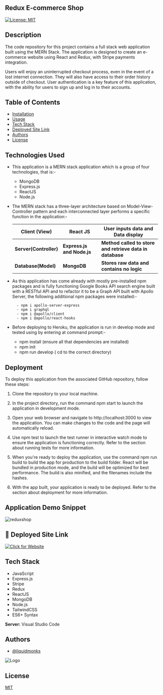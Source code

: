 ## Redux E-commerce Shop

[![License: MIT](https://img.shields.io/badge/License-MIT-yellow.svg)](https://opensource.org/licenses/MIT)

## Description

The code repository for this project contains a full stack web application built using the MERN Stack. The application is designed to create an e-commerce website using React and Redux, with Stripe payments integration.

Users will enjoy an uninterrupted checkout process, even in the event of a lost internet connection. They will also have access to their order history outside of checkout. User authentication is a key feature of this application, with the ability for users to sign up and log in to their accounts.

## Table of Contents

- [Installation](#installation)
- [Usage](#usage)
- [Tech Stack](#tech-stack)
- [Deployed Site Link](#deployed-site-link)
- [Authors](#authors)
- [License](#license)

## Technologies Used

- This application is a MERN stack application which is a group of four technologies, that is:-
  - MongoDB
  - Express.js
  - ReactJS
  - Node.js
- The MERN stack has a three-layer architecture based on Model-View-Controller pattern and each interconnected layer performs a specific function in the application:-

  | Client (View)          | React JS                   | User inputs data and Data display                        |
  | ---------------------- | -------------------------- | -------------------------------------------------------- |
  | **Server(Controller)** | **Express.js and Node.js** | **Method called to store and retrieve data in database** |
  | **Database(Model)**    | **MongoDB**                | **Stores raw data and contains no logic**                |

- As this application has come already with mostly pre-installed npm packages and is fully functioning Google Books API search engine built with a RESTful API and to refactor it to be a Graph API built with Apollo Server, the following additional npm packages were installed:-

        - npm i apollo-server-express
        - npm i graphql
        - npm i @apollo/client
        - npm i @apollo/react-hooks

* Before deploying to Heroku, the application is run in develop mode and tested using by entering at command prompt:-

  - npm install (ensure all that dependencies are installed)
  - npm init
  - npm run develop ( cd to the correct directory)


## Deployment

To deploy this application from the associated GitHub repository, follow these steps:

1. Clone the repository to your local machine.

2. In the project directory, run the command npm start to launch the application in development mode.

3. Open your web browser and navigate to http://localhost:3000 to view the application. You can make changes to the code and the page will automatically reload.

4. Use npm test to launch the test runner in interactive watch mode to ensure the application is functioning correctly. Refer to the section about running tests for more information.

5. When you're ready to deploy the application, use the command npm run build to build the app for production to the build folder. React will be bundled in production mode, and the build will be optimized for best performance. The build is also minified, and the filenames include the hashes.

6. With the app built, your application is ready to be deployed. Refer to the section about deployment for more information.


## Application Demo Snippet

![reduxshop](https://user-images.githubusercontent.com/114820394/230220267-ddf25bbd-128b-4b45-9a3e-e829b6635945.gif)



## 🔗 Deployed Site Link
[![Click for Website](https://img.shields.io/badge/website-Click-yellow)](https://redux-storefront.herokuapp.com)


## Tech Stack


- JavaScript
- Express.js
- Stripe
- Redux
- ReactJS
- MongoDB
- Node.js 
- TailwindCSS
- ES6+ Syntax


**Server:** Visual Studio Code


## Authors

- [@liquidmonks](https://www.github.com/liquidmonks)


![Logo](https://i.imgur.com/RXZyAtU.png)


## License

[MIT](https://choosealicense.com/licenses/mit/)
